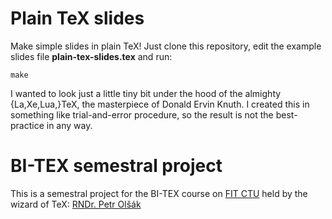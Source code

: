 # Plain TeX slides

Make simple slides in plain TeX! Just clone this repository, edit the example slides file **plain-tex-slides.tex** and run:

    make

I wanted to look just a little tiny bit under the hood of the almighty {La,Xe,Lua,}TeX, the masterpiece of Donald Ervin Knuth. I created this in something like trial-and-error procedure, so the result is not the best-practice in any way.

# BI-TEX semestral project

This is a semestral project for the BI-TEX course on [FIT CTU](http://fit.cvut.cz/ "Czech Technical University in Prague - Faculty of Information Technology") held by the wizard of TeX: [RNDr. Petr Olšák](http://petr.olsak.net/ "Petr Olšák")

